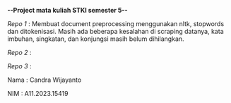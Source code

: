 **--Project mata kuliah STKI semester 5--**

*Repo 1* : Membuat document preprocessing menggunakan nltk, stopwords dan ditokenisasi. Masih ada beberapa kesalahan di scraping datanya, kata imbuhan, singkatan, dan konjungsi masih belum dihilangkan.

*Repo 2* : 

*Repo 3* : 




Nama  : Candra Wijayanto

NIM   : A11.2023.15419
